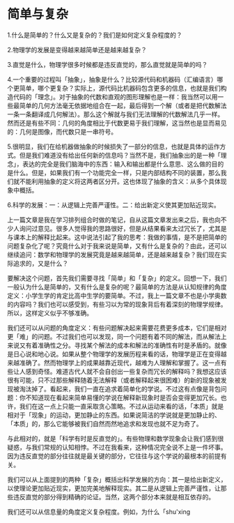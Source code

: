 # 简单与复杂

1.什么是简单的？什么又是复杂的？我们是如何定义复杂程度的？

2.物理学的发展是变得越来越简单还是越来越复杂？

3.直觉是什么，物理学很多时候都是违反直觉的，那么直觉就是简单的吗？

4.一个重要的过程叫「抽象」，抽象是什么？比较源代码和机器码（汇编语言）哪个更简单，哪个更复杂？实际上，源代码比机器码包含更多的信息，也就是我们构造代码的「理念」。对于抽象的代数和直观的图形理解也是一样：我当然可以用一些最简单的几何方法毫无依据地组合在一起，最后得到一个解（或者是把代数解法一条一条翻译成几何解法）。那么这个解就与我们无法理解的代数解法几乎一样。然而还是有些不同：几何的角度相比于代数更易于我们理解，这当然也是显而易见的：几何是图像，而代数只是一串符号。

5.很明显，我们在给机器做抽象的时候损失了一部分的信息，也就是具体的运作方式。但是我们难道没有给出任何新的信息吗？当然不是，我们抽象出的是一种「理念」，表达的完全是我们脑海中的东西：输入和输出都是什么意思、这么做的目的是什么。但是，如果我们有一个功能完全一样，只是内部结构不同的装置，那么我们就不能利用抽象的定义将这两者区分开。这也体现了抽象的含义：从多个具体现象中概括。

6.科学的发展：一：从逻辑上完善严谨性。二：给出新定义使其更加贴近现实。



上一篇文章是我在学习排列组合时做的笔记，自从这篇文章发出来之后，我也向不少人询问过意见。很多人觉得我的思路很好，但是从结果看来太过冗长了，尤其是与课本上的解释比起来。这中说法引起了我的思考：我做的事情，是不是把简单的问题复杂化了呢？究竟什么对于我来说是简单，又有什么是复杂的？由此，还可以继续追问：数学和物理学的发展究竟是越来越简单，还是越来越复杂？我们现在实际追求的，又是什么？

要解决这个问题，首先我们需要寻找「简单」和「复杂」的定义。回想一下，我们一般认为什么是简单的，又有什么是复杂的呢？最简单的方法是从认知规律的角度定义：小学生学的肯定比高中生学的要简单。不过，我上一篇文章不也是小学奥数的内容吗？我们也可以感受到，有些习以为常的现象背后有着深刻的物理学规律。所以，这样定义似乎不够准确。

我们还可以从问题的角度定义：有些问题解决起来需要花费更多成本，它们是相对更「难」的问题。不过我们也可以发现，同一个问题有着不同的解法，而从解法上来说又有着准确性之分。寻找某个解法的成本和解法的准确性有时是矛盾的。就像是日心说和地心说。如果从整个物理学的发展历程来看的话，物理学是正在变得越来越准确了。然而物理学上的成果越靠近现代，越难为人理解和掌握了。这一点有些让人感到奇怪。难道古代人就不会自创出一些复杂而冗长的解释吗？我想这应该很有可能，只不过那些解释随着无法解释（或者解释起来很困难）的新的现象被发现被淘汰掉了。看起来，我们一直在追求着简单化的学说。不过这有点像是背包问题：你不知道现在看起来简单易懂的学说在解释新现象时是否会变得更加冗长。也许，我们在这一点上只能一直采取贪心策略。不过从运动来看的话，「本质」就是相对于「现象」的运动，更加静止的东西。如果说简洁的学说就是更加静止的、「本质」的，那么它能够被我们自然而然地追求和发现也就不足为奇了。

与此相对的，就是「科学有时是反直觉的」。有些物理和数学现象会让我们感到很疑惑，与我们常规的认知相悖。不过在我看来，这种情况完全说不上是一件坏事。因为违反直觉的部分往往就是最关键的部分，它往往与这个学说的最根本的前提有关。

我们可以从上面提到的两种「复杂」概括出科学发展的方向：其一是给出新定义，以使理论更加贴近现实，更加完美地解释现实。其二是从逻辑上完善严谨性，让那些违反直觉的部分得到精确的论证。当然，这两个部分本来就是相互依存的。

我们还可以从信息量的角度定义复杂程度。例如，为什么「shu'xing
